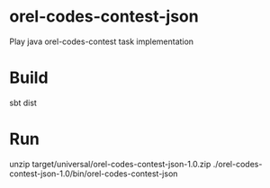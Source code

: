 # orel-codes-contest-json
Play java orel-codes-contest task implementation

# Build
sbt dist

# Run
unzip target/universal/orel-codes-contest-json-1.0.zip
./orel-codes-contest-json-1.0/bin/orel-codes-contest-json
